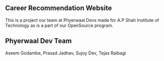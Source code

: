 ## Career Recommendation Website

This is a project our team at Phyerwaal Devs made for A.P Shah Institute of Technology as is a part of our OpenSource program.

## Phyerwaal Dev Team
Aseem Godambe,
Prasad Jadhav,
Sujoy Dev,
Tejas Raibagi
